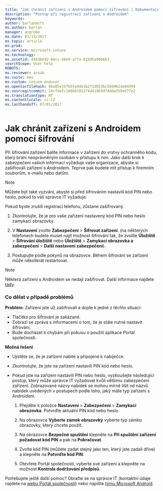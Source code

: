 ```yaml
---
title: "Jak chránit zařízení s Androidem pomocí šifrování | Dokumentace Microsoftu"
description: "Postup při registraci zařízení s Androidem"
keywords: 
author: barlanmsft
ms.author: barlan
manager: angrobe
ms.date: 03/13/2017
ms.topic: article
ms.prod: 
ms.service: microsoft-intune
ms.technology: 
ms.assetid: d4430e92-04cc-48e9-a77a-81b95a90b6b3
searchScope: User help
ROBOTS: 
ms.reviewer: arnab
ms.suite: ems
ms.custom: intune-enduser
ms.openlocfilehash: 8ba85e15fb55a4de1b2f1db53bc5b9962de84394
ms.sourcegitcommit: 34cfebfc1d8b81032f4d41869d74dda559e677e2
ms.translationtype: HT
ms.contentlocale: cs-CZ
ms.lasthandoff: 07/01/2017
---
```

# <a name="how-to-protect-your-android-device-using-encryption"></a>Jak chránit zařízení s Androidem pomocí šifrování

Při šifrování zařízení balíte informace v zařízení do vrstvy ochranného kódu, který brání neoprávněným osobám v přístupu k nim. Jako další krok k zabezpečení vašich informací vyžaduje vaše organizace, abyste si zašifrovali zařízení s Androidem. Teprve pak budete mít přístup k firemním souborům, e-mailu nebo datům.

> [!Note]
> Můžete být také vyzváni, abyste si před šifrováním nastavili kód PIN nebo heslo, pokud to váš správce IT vyžaduje.

Pokud byste zrušili registraci telefonu, zůstane zašifrovaný.

1.  Zkontrolujte, že je pro vaše zařízení nastavený kód PIN nebo heslo zamykací obrazovky.

2.  V **Nastavení** zvolte **Zabezpečení** &gt; **Šifrovat zařízení**.
    (na některých telefonech budete muset najít možnost šifrování tak, že zvolíte **Úložiště** &gt; **Šifrování úložiště** nebo **Úložiště** &gt; **Zamykací obrazovka a zabezpečení** &gt; **Další nastavení zabezpečení**).

3.  Postupujte podle pokynů na obrazovce. Během šifrování se zařízení může několikrát restartovat.

> [!Note]
> Některá zařízení s Androidem se nedají zašifrovat. Další informace najdete [tady](your-device-appears-encrypted-but-cp-says-otherwise-android.md).

### <a name="what-to-do-if-you-have-issues"></a>Co dělat v případě problémů
**Problém:** Zařízení jste už zašifrovali a dojde k jedné z těchto situací:

- Tlačítko pro šifrování je zakázané.
- Zobrazí se zpráva s informacemi o tom, že je stále nutné nastavit šifrování.
- Bude docházet k chybám při pokusu o použití aplikace Portál společnosti.

**Možná řešení**

- Ujistěte se, že je zařízení nabité a připojené k nabíječce.
- Zkontrolujte, že jste na zařízení nastavili PIN kód nebo heslo.
- Pokud jste na zařízení nastavili PIN nebo heslo, vyzkoušejte následující postup, který může správce IT vyžadovat kvůli většímu zabezpečení zařízení. Zobrazované názvy nabídek se mohou mírně lišit od názvů nabídek uvedených v postupech podle toho, jaký máte typ zařízení s Androidem.

    1. Přejděte k položce **Nastavení** > **Zabezpečení** > **Zamykací obrazovka**. Potvrďte aktuální PIN kód nebo heslo.

    2. Na obrazovce **Vyberte zámek obrazovky** vyberte typ zámku obrazovky, který chcete použít.

    3. Na obrazovce **Bezpečné spuštění** klepněte na **Při spuštění zařízení požadovat kód PIN** a pak na **Pokračovat**.

    4. Zvolte kód PIN (můžete zadat stejný jako ten, který jste zadali dříve) a klepněte na **Potvrďte kód PIN**.

    5. Otevřete Portál společnosti, vyberte své zařízení a klepněte na možnost **Kontrola dodržování předpisů**.

Potřebujete ještě další pomoc? Obraťte se na správce IT (kontaktní údaje najdete na [webu Portál společnosti](http://portal.manage.microsoft.com)) nebo napište <a href="mailto:wintunedroidfbk@microsoft.com?subject=I'm having trouble with encryption on my Android device&body=Describe the issue you're experiencing here.">týmu Microsoft Android</a>.
